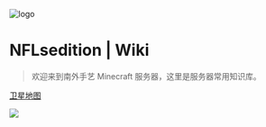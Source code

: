 ![logo](page/icon.png)

# NFLsedition | Wiki

> 欢迎来到南外手艺 Minecraft 服务器，这里是服务器常用知识库。

[卫星地图](http://mc.nflsedition.com:26165/)

![](page/bj.png)

